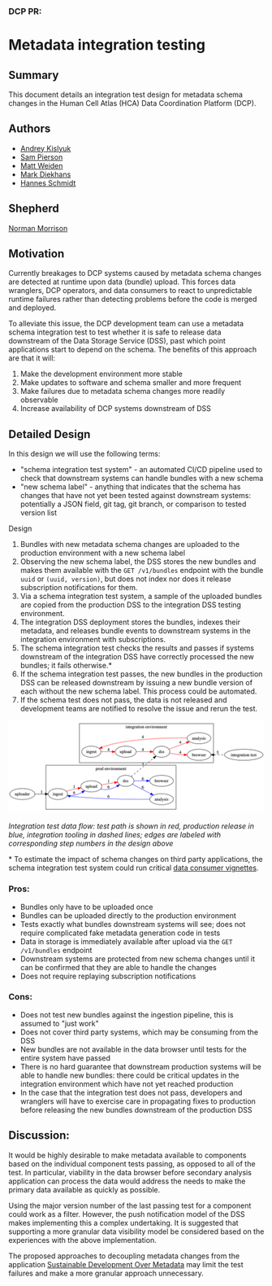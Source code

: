 ### DCP PR:

# Metadata integration testing

## Summary

This document details an integration test design for metadata schema changes in the Human Cell Atlas (HCA) Data Coordination Platform (DCP).

## Authors

* [Andrey Kislyuk](mailto:akislyuk@chanzuckerberg.com)
* [Sam Pierson](mailto:spierson@chanzuckerberg.com)
* [Matt Weiden](mailto:mweiden@chanzuckerberg.com)
* [Mark Diekhans](mailto:markd@ucsc.edu)
* [Hannes Schmidt](mailto:hannes@ucsc.edu)

## Shepherd

[Norman Morrison](mailto:norman@ebi.ac.uk)

## Motivation

Currently breakages to DCP systems caused by metadata schema changes are detected at runtime upon data (bundle) upload. This forces data wranglers, DCP operators, and data consumers to react to unpredictable runtime failures rather than detecting problems before the code is merged and deployed.

To alleviate this issue, the DCP development team can use a metadata schema integration test to test whether it is safe to release data downstream of the Data Storage Service (DSS), past which point applications start to depend on the schema. The benefits of this approach are that it will:

1. Make the development environment more stable
1. Make updates to software and schema smaller and more frequent
1. Make failures due to metadata schema changes more readily observable
1. Increase availability of DCP systems downstream of DSS

## Detailed Design

In this design we will use the following terms:

 * "schema integration test system" - an automated CI/CD pipeline used to check that downstream systems can handle bundles with a new schema
 * "new schema label" - anything that indicates that the schema has changes that have not yet been tested against downstream systems: potentially a JSON field, git tag, git branch, or comparison to tested version list


Design

1. Bundles with new metadata schema changes are uploaded to the production environment with a new schema label
1. Observing the new schema label, the DSS stores the new bundles and makes them available with the `GET /v1/bundles` endpoint with the bundle `uuid` or `(uuid, version)`, but does not index nor does it release subscription notifications for them.
1. Via a schema integration test system, a sample of the uploaded bundles are copied from the production DSS to the integration DSS testing environment.
1. The integration DSS deployment stores the bundles, indexes their metadata, and releases bundle events to downstream systems in the integration environment with subscriptions.
1. The schema integration test checks the results and passes if systems downstream of the integration DSS have correctly processed the new bundles; it fails otherwise.*
1. If the schema integration test passes, the new bundles in the production DSS can be released downstream by issuing a new bundle version of each without the new schema label. This process could be automated.
1. If the schema test does not pass, the data is not released and development teams are notified to resolve the issue and rerun the test.

![Integration test design](../images/0000-integration-test.png)

*Integration test data flow: test path is shown in red, production release in blue, integration tooling in dashed lines; edges are labeled with corresponding step numbers in the design above*

\* To estimate the impact of schema changes on third party applications, the schema integration test system could run critical [data consumer vignettes](https://github.com/HumanCellAtlas/data-consumer-vignettes).

### Pros:

* Bundles only have to be uploaded once
* Bundles can be uploaded directly to the production environment
* Tests exactly what bundles downstream systems will see; does not require complicated fake metadata generation code in tests
* Data in storage is immediately available after upload via the `GET /v1/bundles` endpoint
* Downstream systems are protected from new schema changes until it can be confirmed that they are able to handle the changes
* Does not require replaying subscription notifications

### Cons:

* Does not test new bundles against the ingestion pipeline, this is assumed to "just work"
* Does not cover third party systems, which may be consuming from the DSS
* New bundles are not available in the data browser until tests for the entire system have passed
* There is no hard guarantee that downstream production systems will be able to handle new bundles: there could be critical updates in the integration environment which have not yet reached production
* In the case that the integration test does not pass, developers and wranglers will have to exercise care in propagating fixes to production before releasing the new bundles downstream of the production DSS

## Discussion:

It would be highly desirable to make metadata available to components based on the individual component tests passing, as opposed to all of the test.  In particular, viability in the data browser before secondary analysis application can process the data would address the needs to make the primary data available as quickly as possible.

Using the major version number of the last passing test for a component could work as a filter.  However, the push notification model of the DSS makes implementing this a complex undertaking.  It is suggested that supporting a more granular data visibility model be considered based on the experiences with the above implementation.

The proposed approaches to decoupling metadata changes from the application
[Sustainable Development Over Metadata](https://docs.google.com/document/d/1KpgPXqqnWCDqXDHMr1whmmCaT8XC2F7ddrDc0RPnyt4/edit?ts=5b9ac30c#heading=h.irkib9r22q8v) may limit the test failures and make a more granular approach unnecessary.

